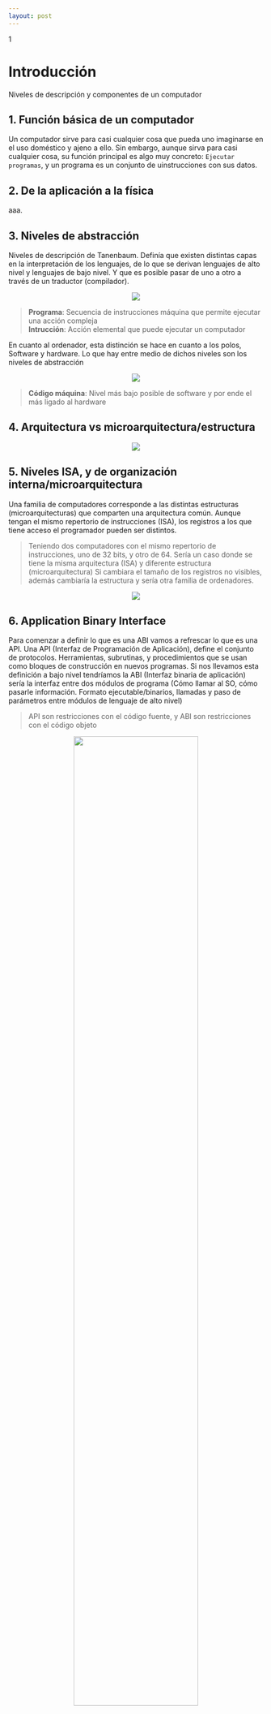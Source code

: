 ```yaml
--- 
layout: post
---
```

<div class="header">
  <div class="numbrerUnit">1</div>
  <h1>Introducción</h1>
  <subtitle>Niveles de descripción y componentes de un computador</subtitle>
</div>

## 1. Función básica de un computador
Un computador sirve para casi cualquier cosa que pueda uno imaginarse en el uso doméstico y ajeno a ello. Sin embargo, aunque sirva para casi cualquier cosa, su función principal es algo muy concreto: `Ejecutar programas`, y un programa es un conjunto de uinstrucciones con sus datos.

## 2. De la aplicación a la física
aaa. 

## 3. Niveles de abstracción
Niveles de descripción de Tanenbaum. Definía que existen distintas capas en la interpretación de los lenguajes, de lo que se derivan lenguajes de alto nivel y lenguajes de bajo nivel. Y que es posible pasar de uno a otro a través de un traductor (compilador).

<center><img src="https://i.gyazo.com/ee577f2fd119bf1680c91f5cc76be96f.png"></center>

> **Programa**: Secuencia de instrucciones máquina que permite ejecutar una acción compleja<br>
> **Intrucción**: Acción elemental que puede ejecutar un computador

En cuanto al ordenador, esta distinción se hace en cuanto a los polos, Software y hardware. Lo que hay entre medio de dichos niveles son los niveles de abstracción

<center><img src="https://i.gyazo.com/3afac74cd6a552e0d144c3948a196188.png"></center>

> **Código máquina**: Nivel más bajo posible de software y por ende el más ligado al hardware

## 4. Arquitectura vs microarquitectura/estructura
<center><img src="https://i.gyazo.com/bb49e490af45a9d0d65e70d38197ca8d.png"></center> 

## 5. Niveles ISA, y de organización interna/microarquitectura
Una familia de computadores corresponde a las distintas estructuras (microarquitecturas) que comparten una arquitectura común. Aunque tengan el mismo repertorio de instrucciones (ISA), los registros a los que tiene acceso el programador pueden ser distintos. 

> Teniendo dos computadores con el mismo repertorio de instrucciones, uno de 32 bits, y otro de 64.
> Sería un caso donde se tiene la misma arquitectura (ISA) y diferente estructura (microarquitectura)
> Si cambiara el tamaño de los registros no visibles, además cambiaría la estructura y sería otra familia de ordenadores.

<center><img src="https://i.gyazo.com/d217265f4808f3e9eab71fe6022610f8.png"></center> 

## 6. Application Binary Interface
Para comenzar a definir lo que es una ABI vamos a refrescar lo que es una API. Una API (Interfaz de Programación de Aplicación), define el conjunto de protocolos. Herramientas, subrutinas, y procedimientos que se usan como bloques de construcción en nuevos programas. 
Si nos llevamos esta definición a bajo nivel tendríamos la ABI (Interfaz binaria de aplicación) sería la interfaz entre dos módulos de programa (Cómo llamar al SO, cómo pasarle información. Formato ejecutable/binarios, llamadas y paso de parámetros entre módulos de lenguaje de alto nivel)

> API son restricciones con el código fuente, y ABI son restricciones con el código objeto

<center><img width="70%" src="https://user-images.githubusercontent.com/24440929/98119127-17efe680-1ea4-11eb-810d-e7fafc361575.png"></center> 

## 7. Arquitectura de Von Neumann
Sed ut perspiciatis unde omnis iste natus error sit voluptatem accusantium doloremque laudantium, totam rem aperiam, eaque ipsa quae ab illo inventore veritatis et quasi architecto beatae vitae dicta sunt explicabo. Nemo enim ipsam voluptatem quia voluptas sit aspernatur aut odit aut fugit, sed quia consequuntur magni dolores eos qui ratione voluptatem sequi nesciunt. 
